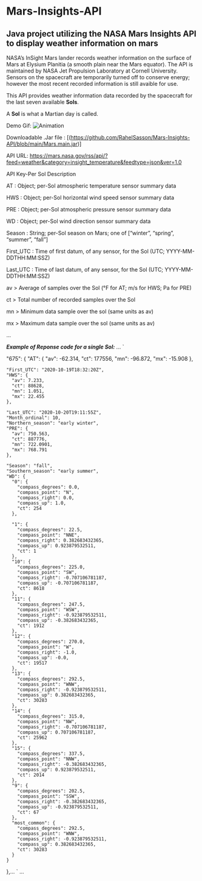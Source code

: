 # Mars-Insights-API

## Java project utilizing the NASA Mars Insights API to display weather information on mars 


NASA’s InSight Mars lander records weather information on the surface of Mars at Elysium Planitia (a smooth plain near the Mars equator). The API is maintained by NASA Jet Propulsion Laboratory at Cornell University. 
Sensors on the spacecraft are temporarily turned off to conserve energy; however the most recent recorded information is still avaible for use.

This API provides weather information data recorded by the spacecraft for the last seven available **Sols**. 

A **Sol** is what a Martian day is called.

Demo Gif: 
![Animation](https://github.com/RahelSasson/Mars-Insights-API/assets/96672758/e914ba6e-f2ae-47ec-bdb1-5c684ecba0e9)

Downloadable .Jar file : [(https://github.com/RahelSasson/Mars-Insights-API/blob/main/Mars.main.jar)]

API URL: https://mars.nasa.gov/rss/api/?feed=weather&category=insight_temperature&feedtype=json&ver=1.0
  
API Key-Per Sol   Description

AT : Object; per-Sol atmospheric temperature sensor summary data

HWS : Object; per-Sol horizontal wind speed sensor summary data

PRE : Object; per-Sol atmospheric pressure sensor summary data

WD : Object; per-Sol wind direction sensor summary data

Season : String; per-Sol season on Mars; one of [“winter”, “spring”, “summer”, “fall”]

First_UTC : Time of first datum, of any sensor, for the Sol (UTC; YYYY-MM-DDTHH:MM:SSZ)

Last_UTC : Time of last datum, of any sensor, for the Sol (UTC; YYYY-MM-DDTHH:MM:SSZ)

av >        Average of samples over the Sol (°F for AT; m/s for HWS; Pa for PRE)

ct >        Total number of recorded samples over the Sol

mn >        Minimum data sample over the sol (same units as av)

mx >        Maximum data sample over the sol (same units as av)

...


***Example of Reponse code for a single Sol:*** 
...
`   


 "675": {
    "AT": {
      "av": -62.314, 
      "ct": 177556, 
      "mn": -96.872, 
      "mx": -15.908
    }, 
    
    "First_UTC": "2020-10-19T18:32:20Z", 
    "HWS": {
      "av": 7.233, 
      "ct": 88628, 
      "mn": 1.051, 
      "mx": 22.455
    }, 
    
    "Last_UTC": "2020-10-20T19:11:55Z", 
    "Month_ordinal": 10, 
    "Northern_season": "early winter", 
    "PRE": {
      "av": 750.563, 
      "ct": 887776, 
      "mn": 722.0901, 
      "mx": 768.791
    }, 
    
    "Season": "fall", 
    "Southern_season": "early summer", 
    "WD": {
      "0": {
        "compass_degrees": 0.0, 
        "compass_point": "N", 
        "compass_right": 0.0, 
        "compass_up": 1.0, 
        "ct": 254
      }, 
      
      "1": {
        "compass_degrees": 22.5, 
        "compass_point": "NNE", 
        "compass_right": 0.382683432365, 
        "compass_up": 0.923879532511, 
        "ct": 1
      }, 
      "10": {
        "compass_degrees": 225.0, 
        "compass_point": "SW", 
        "compass_right": -0.707106781187, 
        "compass_up": -0.707106781187, 
        "ct": 8618
      }, 
      "11": {
        "compass_degrees": 247.5, 
        "compass_point": "WSW", 
        "compass_right": -0.923879532511, 
        "compass_up": -0.382683432365, 
        "ct": 1912
      }, 
      "12": {
        "compass_degrees": 270.0, 
        "compass_point": "W", 
        "compass_right": -1.0, 
        "compass_up": -0.0, 
        "ct": 19517
      }, 
      "13": {
        "compass_degrees": 292.5, 
        "compass_point": "WNW", 
        "compass_right": -0.923879532511, 
        "compass_up": 0.382683432365, 
        "ct": 30283
      }, 
      "14": {
        "compass_degrees": 315.0, 
        "compass_point": "NW", 
        "compass_right": -0.707106781187, 
        "compass_up": 0.707106781187, 
        "ct": 25962
      }, 
      "15": {
        "compass_degrees": 337.5, 
        "compass_point": "NNW", 
        "compass_right": -0.382683432365, 
        "compass_up": 0.923879532511, 
        "ct": 2014
      }, 
      "9": {
        "compass_degrees": 202.5, 
        "compass_point": "SSW", 
        "compass_right": -0.382683432365, 
        "compass_up": -0.923879532511, 
        "ct": 67
      }, 
      "most_common": {
        "compass_degrees": 292.5, 
        "compass_point": "WNW", 
        "compass_right": -0.923879532511, 
        "compass_up": 0.382683432365, 
        "ct": 30283
      }
    }
  },... `
  ...



